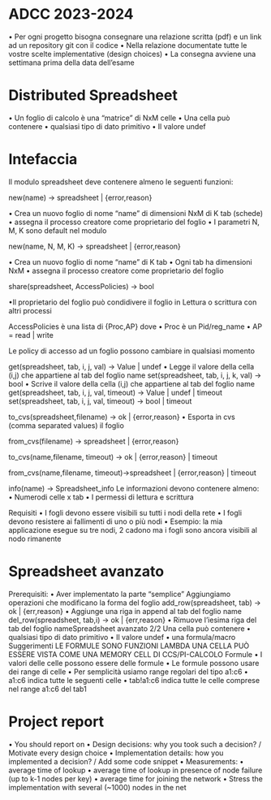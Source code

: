 # ADCC 2023-2024
• Per ogni progetto bisogna consegnare una relazione scritta (pdf) e un link ad un repository git con il codice
• Nella relazione documentate tutte le vostre scelte implementative (design choices)
• La consegna avviene una settimana prima della data dell’esame

# Distributed Spreadsheet
• Un foglio di calcolo è una “matrice” di NxM celle
• Una cella può contenere 
• qualsiasi tipo di dato primitivo
• Il valore undef

# Intefaccia 
Il modulo spreadsheet deve contenere almeno le seguenti funzioni:

new(name) -> spreadsheet | {error,reason} 

• Crea un nuovo foglio di nome “name” di dimensioni NxM di K tab (schede) 
• assegna il processo creatore come proprietario del foglio 
• I parametri N, M, K  sono default nel modulo 



new(name, N, M, K) -> spreadsheet | {error,reason} 

• Crea un nuovo foglio di nome “name” di K tab 
• Ogni tab ha dimensioni NxM 
• assegna il processo creatore come proprietario del foglio

share(spreadsheet, AccessPolicies) -> bool 

•Il proprietario del foglio può condidivere il foglio in Lettura o scrittura con altri processi
 
 AccessPolicies è una lista di {Proc,AP} dove 
 • Proc è un Pid/reg_name 
 • AP = read | write 
 
 Le policy di accesso ad un foglio possono cambiare in qualsiasi momento

get(spreadsheet, tab, i, j, val) -> Value | undef 
• Legge il valore della cella (i,j) che appartiene al tab del foglio name 
set(spreadsheet, tab, i, j, k, val) -> bool 
• Scrive il valore della cella (i,j) che appartiene al tab del foglio name 
get(spreadsheet, tab, i, j, val, timeout) -> Value | undef | timeout 
set(spreadsheet, tab, i, j, val, timeout) -> bool | timeout

to_cvs(spreadsheet,filename) -> ok | {error,reason} 
• Esporta in cvs (comma separated values) il foglio 

from_cvs(filename) -> spreadsheet | {error,reason} 

to_cvs(name,filename, timeout) -> ok | {error,reason} | timeout 

from_cvs(name,filename, timeout)->spreadsheet | {error,reason} | timeout 

info(name) -> Spreadsheet_info Le informazioni devono contenere almeno: 
• Numerodi celle x tab 
• I permessi di lettura e scrittura

Requisiti 
• I fogli devono essere visibili su tutti i nodi della rete 
• I fogli devono resistere ai fallimenti di uno o più nodi • Esempio: la mia applicazione esegue su tre nodi, 2 cadono ma i fogli sono ancora visibili al nodo rimanente


# Spreadsheet avanzato 
 Prerequisiti: • Aver implementato la parte “semplice” 
 Aggiungiamo operazioni che modificano la forma del foglio 
 add_row(spreadsheet, tab) -> ok | {err,reason} 
 • Aggiunge una riga in append al tab del foglio name 
 del_row(spreadsheet, tab,i) -> ok | {err,reason} 
 • Rimuove l’iesima riga del tab del foglio nameSpreadsheet avanzato 2/2 
 Una cella può contenere 
 • qualsiasi tipo di dato primitivo 
 • Il valore undef 
 • una formula/macro
Suggerimenti 
LE FORMULE SONO FUNZIONI LAMBDA 
UNA CELLA PUÒ ESSERE VISTA COME UNA MEMORY CELL DI CCS/PI-CALCOLO
Formule 
• I valori delle celle possono essere delle formule 
• Le formule possono usare dei range di celle 
• Per semplicità usiamo range regolari del tipo a1:c6 • a1:c6 indica tutte le seguenti celle 
• tab!a1:c6 indica tutte le celle comprese nel range a1:c6 del tab1
# Project report 
• You should report on 
• Design decisions: why you took such a decision? / Motivate every design choice 
• Implementation details: how you implemented a decision? / Add some code snippet 
• Measurements: 
  • average time of lookup 
  • average time of lookup in presence of node failure (up to k-1 nodes per key) 
  • average time for joining the network • Stress the implementation with several (~1000) nodes in the net
